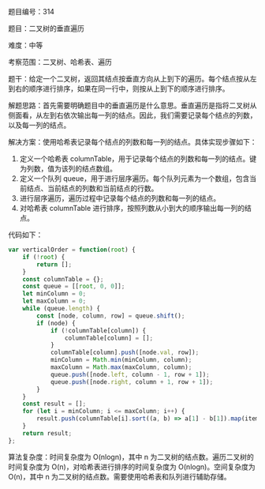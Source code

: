 题目编号：314

题目：二叉树的垂直遍历

难度：中等

考察范围：二叉树、哈希表、遍历

题干：给定一个二叉树，返回其结点按垂直方向从上到下的遍历。每个结点按从左到右的顺序进行排序，如果在同一行中，则按从上到下的顺序进行排序。

解题思路：首先需要明确题目中的垂直遍历是什么意思。垂直遍历是指将二叉树从侧面看，从左到右依次输出每一列的结点。因此，我们需要记录每个结点的列数，以及每一列的结点。

解决方案：使用哈希表记录每个结点的列数和每一列的结点。具体实现步骤如下：

1. 定义一个哈希表 columnTable，用于记录每个结点的列数和每一列的结点。键为列数，值为该列的结点数组。
2. 定义一个队列 queue，用于进行层序遍历。每个队列元素为一个数组，包含当前结点、当前结点的列数和当前结点的行数。
3. 进行层序遍历，遍历过程中记录每个结点的列数和每一列的结点。
4. 对哈希表 columnTable 进行排序，按照列数从小到大的顺序输出每一列的结点。

代码如下：

```javascript
var verticalOrder = function(root) {
    if (!root) {
        return [];
    }
    const columnTable = {};
    const queue = [[root, 0, 0]];
    let minColumn = 0;
    let maxColumn = 0;
    while (queue.length) {
        const [node, column, row] = queue.shift();
        if (node) {
            if (!columnTable[column]) {
                columnTable[column] = [];
            }
            columnTable[column].push([node.val, row]);
            minColumn = Math.min(minColumn, column);
            maxColumn = Math.max(maxColumn, column);
            queue.push([node.left, column - 1, row + 1]);
            queue.push([node.right, column + 1, row + 1]);
        }
    }
    const result = [];
    for (let i = minColumn; i <= maxColumn; i++) {
        result.push(columnTable[i].sort((a, b) => a[1] - b[1]).map(item => item[0]));
    }
    return result;
};
```

算法复杂度：时间复杂度为 O(nlogn)，其中 n 为二叉树的结点数。遍历二叉树的时间复杂度为 O(n)，对哈希表进行排序的时间复杂度为 O(nlogn)。空间复杂度为 O(n)，其中 n 为二叉树的结点数。需要使用哈希表和队列进行辅助存储。